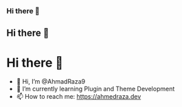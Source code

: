 ### Hi there 👋
## Hi there 👋
# Hi there 👋

- 👋 Hi, I’m @AhmadRaza9
- 🌱 I’m currently learning Plugin and Theme Development
- 📫 How to reach me: https://ahmedraza.dev
<!--
**AhmadRaza9/AhmadRaza9** is a ✨ _special_ ✨ repository because its `README.md` (this file) appears on your GitHub profile.

Here are some ideas to get you started:
- 🔭 I’m currently working on Plugin Development
- 👯 I’m looking to collaborate on ...
- 🤔 I’m looking for help with ...
- 💬 Ask me about ...

- 😄 Pronouns: ...
- ⚡ Fun fact: ...
-->
